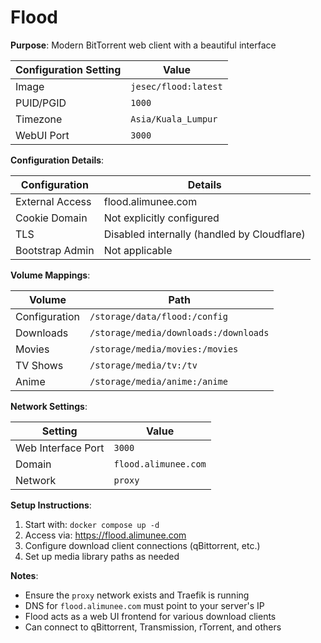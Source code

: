 # Flood

**Purpose**: Modern BitTorrent web client with a beautiful interface

| Configuration Setting | Value                |
| --------------------- | -------------------- |
| Image                 | `jesec/flood:latest` |
| PUID/PGID             | `1000`               |
| Timezone              | `Asia/Kuala_Lumpur`  |
| WebUI Port            | `3000`               |

**Configuration Details**:

| Configuration     | Details                               |
|-------------------|---------------------------------------|
| External Access   | flood.alimunee.com                    |
| Cookie Domain     | Not explicitly configured             |
| TLS               | Disabled internally (handled by Cloudflare) |
| Bootstrap Admin   | Not applicable                        |

**Volume Mappings**:

| Volume        | Path                              |
| ------------- | --------------------------------- |
| Configuration | `/storage/data/flood:/config`     |
| Downloads     | `/storage/media/downloads:/downloads` |
| Movies        | `/storage/media/movies:/movies`   |
| TV Shows      | `/storage/media/tv:/tv`           |
| Anime         | `/storage/media/anime:/anime`     |

**Network Settings**:

| Setting            | Value               |
| ------------------ | ------------------- |
| Web Interface Port | `3000`              |
| Domain             | `flood.alimunee.com` |
| Network            | `proxy`             |

**Setup Instructions**:
1. Start with: `docker compose up -d`
2. Access via: https://flood.alimunee.com
3. Configure download client connections (qBittorrent, etc.)
4. Set up media library paths as needed

**Notes**:
- Ensure the `proxy` network exists and Traefik is running
- DNS for `flood.alimunee.com` must point to your server's IP
- Flood acts as a web UI frontend for various download clients
- Can connect to qBittorrent, Transmission, rTorrent, and others
